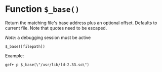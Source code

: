 # Function `$_base()`

Return the matching file's base address plus an optional offset. Defaults to current file. Note that
quotes need to be escaped.

_Note_: a debugging session must be active

```
$_base([filepath])
```

Example:

```text
gef➤ p $_base(\"/usr/lib/ld-2.33.so\")
```
